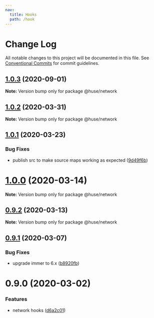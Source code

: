 ```yaml
---
nav:
  title: Hooks
  path: /hook
---
```


# Change Log

All notable changes to this project will be documented in this file.
See [Conventional Commits](https://conventionalcommits.org) for commit guidelines.

## [1.0.3](https://github.com/ecomfe/react-hooks/compare/@huse/network@1.0.2...@huse/network@1.0.3) (2020-09-01)

**Note:** Version bump only for package @huse/network





## [1.0.2](https://github.com/ecomfe/react-hooks/compare/@huse/network@1.0.1...@huse/network@1.0.2) (2020-03-31)

**Note:** Version bump only for package @huse/network





## [1.0.1](https://github.com/ecomfe/react-hooks/compare/@huse/network@0.9.1...@huse/network@1.0.1) (2020-03-23)


### Bug Fixes

* publish src to make source maps working as expected ([9d49f6b](https://github.com/ecomfe/react-hooks/commit/9d49f6b294a445c302f05da958c6e427e7eae669))





# [1.0.0](https://github.com/ecomfe/react-hooks/compare/@huse/network@0.9.1...@huse/network@1.0.0) (2020-03-14)

**Note:** Version bump only for package @huse/network





## [0.9.2](https://github.com/ecomfe/react-hooks/compare/@huse/network@0.9.1...@huse/network@0.9.2) (2020-03-13)

**Note:** Version bump only for package @huse/network





## [0.9.1](https://github.com/ecomfe/react-hooks/compare/@huse/network@0.9.0...@huse/network@0.9.1) (2020-03-07)


### Bug Fixes

* upgrade immer to 6.x ([b8920fb](https://github.com/ecomfe/react-hooks/commit/b8920fb67a14bd111b543efdcd58b67b8277ba46))





# 0.9.0 (2020-03-02)


### Features

* network hooks ([d6a2c01](https://github.com/ecomfe/react-hooks/commit/d6a2c0107376ba911c6264ca4ec556945aba11d1))
